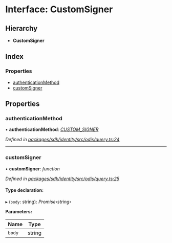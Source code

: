 # Interface: CustomSigner

## Hierarchy

* **CustomSigner**

## Index

### Properties

* [authenticationMethod](_odis_query_.customsigner.md#authenticationmethod)
* [customSigner](_odis_query_.customsigner.md#customsigner)

## Properties

###  authenticationMethod

• **authenticationMethod**: *[CUSTOM_SIGNER](../enums/_odis_query_.authenticationmethod.md#custom_signer)*

*Defined in [packages/sdk/identity/src/odis/query.ts:24](https://github.com/celo-org/celo-monorepo/blob/master/packages/sdk/identity/src/odis/query.ts#L24)*

___

###  customSigner

• **customSigner**: *function*

*Defined in [packages/sdk/identity/src/odis/query.ts:25](https://github.com/celo-org/celo-monorepo/blob/master/packages/sdk/identity/src/odis/query.ts#L25)*

#### Type declaration:

▸ (`body`: string): *Promise‹string›*

**Parameters:**

Name | Type |
------ | ------ |
`body` | string |
